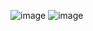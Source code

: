 ![image](https://github.com/user-attachments/assets/e8958c52-ed55-454b-9d9f-4dba2943158c)
![image](https://github.com/user-attachments/assets/ad019810-8ddd-44af-8d23-a574b2f891e6)
